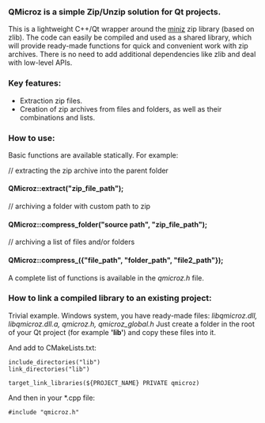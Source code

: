 ### QMicroz is a simple Zip/Unzip solution for Qt projects.
This is a lightweight C++/Qt wrapper around the [miniz](https://github.com/richgel999/miniz) zip library (based on zlib).
The code can easily be compiled and used as a shared library, which will provide ready-made functions for quick and convenient work with zip archives. There is no need to add additional dependencies like zlib and deal with low-level APIs.

### Key features:
* Extraction zip files.
* Creation of zip archives from files and folders,
    as well as their combinations and lists.

### How to use:
Basic functions are available statically.
For example:

// extracting the zip archive into the parent folder
#### QMicroz::extract("zip_file_path");

// archiving a folder with custom path to zip
#### QMicroz::compress_folder("source path", "zip_file_path");

// archiving a list of files and/or folders
#### QMicroz::compress_({"file_path", "folder_path", "file2_path"});

A complete list of functions is available in the _qmicroz.h_ file.

### How to link a compiled library to an existing project:
Trivial example. Windows system, you have ready-made files: _libqmicroz.dll, libqmicroz.dll.a, qmicroz.h, qmicroz_global.h_
Just create a folder in the root of your Qt project (for example **'lib'**) and copy these files into it.

And add to CMakeLists.txt:
```
include_directories("lib")
link_directories("lib")

target_link_libraries(${PROJECT_NAME} PRIVATE qmicroz)
```
And then in your *.cpp file:
```
#include "qmicroz.h"
```
